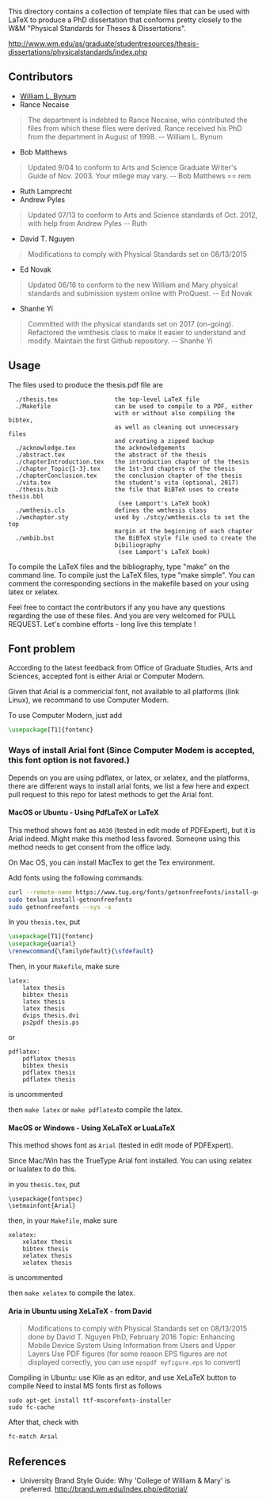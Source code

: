 This directory contains a collection of template files that can be used with 
LaTeX to produce a PhD dissertation that conforms pretty closely to the W&M 
"Physical Standards for Theses & Dissertations".

http://www.wm.edu/as/graduate/studentresources/thesis-dissertations/physicalstandards/index.php

## Contributors

- [William L. Bynum](http://www.cs.wm.edu/~bynum/)
- Rance Necaise

> The department is indebted to Rance Necaise, who contributed the files from 
> which these files were derived.  Rance received his PhD from the department 
> in August of 1998. -- William L. Bynum


- Bob Matthews

> Updated 9/04 to conform to Arts and Science Graduate Writer's Guide of Nov. 
> 2003.  Your milege may vary. --  Bob Matthews == rem

- Ruth Lamprecht
- Andrew Pyles

> Updated 07/13 to conform to Arts and Science standards of Oct. 2012, with 
> help from Andrew Pyles -- Ruth

- David T. Nguyen

> Modifications to comply with Physical Standards set on 08/13/2015 

- Ed Novak

> Updated 06/16 to conform to the new William and Mary physical standards and 
> submission system online with ProQuest. -- Ed Novak

- Shanhe Yi

> Committed with the physical standards set on 2017 (on-going). Refactored the 
> wmthesis class to make it easier to understand and modify. 
> Maintain the first Github repository. -- Shanhe Yi

## Usage

The files used to produce the thesis.pdf file are

      ./thesis.tex                the top-level LaTeX file
      ./Makefile                  can be used to compile to a PDF, either 
                                  with or without also compiling the bibtex, 
                                  as well as cleaning out unnecessary files 
                                  and creating a zipped backup
      ./acknowledge.tex           the acknowledgements
      ./abstract.tex              the abstract of the thesis
      ./chapterIntroduction.tex   the introduction chapter of the thesis
      ./chapter_Topic{1-3}.tex    the 1st-3rd chapters of the thesis
      ./chapterConclusion.tex     the conclusion chapter of the thesis
      ./vita.tex                  the student's vita (optional, 2017)
      ./thesis.bib                the file that BiBTeX uses to create thesis.bbl
                                   (see Lamport's LaTeX book)
      ./wmthesis.cls              defines the wmthesis class
      ./wmchapter.sty             used by ./stcy/wmthesis.cls to set the top 
                                  margin at the beginning of each chapter
      ./wmbib.bst                 the BiBTeX style file used to create the
                                  bibiliography 
                                   (see Lamport's LaTeX book)

To compile the LaTeX files and the bibliography, type "make" on the command
line. To compile just the LaTeX files, type "make simple". You can comment the 
corresponding sections in the makefile based on your using latex or xelatex.

<!-- The other files in the directory include a "figs" folder to hold some sample
figures used for illustration, a "ThesisStandards" folder with the files
available from the above website, and some other LaTeX style files necessary
for optioning the correct formatting. -->

Feel free to contact the contributors if any you have any questions regarding the use of 
these files. And you are very welcomed for PULL REQUEST. Let's combine efforts - long 
live this template !
      



## Font problem

According to the latest feedback from Office of Graduate Studies, Arts and Sciences, accepted
font is either Arial or Computer Modern.

Given that Arial is a commericial font, not available to all platforms (link Linux), we recommand
to use Computer Modern.

To use Computer Modern, just add

```latex
\usepackage[T1]{fontenc}
```

### Ways of install Arial font (Since Computer Modem is accepted, this font option is not favored.)

Depends on you are using pdflatex, or latex, or xelatex, and the platforms,  there are different ways
to install arial fonts, we list a few here and expect pull request to this repo for latest methods to
get the Arial font.

#### MacOS or Ubuntu - Using PdfLaTeX or LaTeX

This method shows font as `A030` (tested in edit mode of PDFExpert), but it is Arial indeed. 
Might make this method less favored. Someone using this method needs to get consent from the office lady.

On Mac OS, you can install MacTex to get the Tex environment.

Add fonts using the following commands:

```bash
curl --remote-name https://www.tug.org/fonts/getnonfreefonts/install-getnonfreefonts
sudo texlua install-getnonfreefonts
sudo getnonfreefonts --sys -a
```

In you `thesis.tex`, put

```tex
\usepackage[T1]{fontenc}
\usepackage{uarial}
\renewcommand{\familydefault}{\sfdefault}
```


Then, in your `Makefile`, make sure

```
latex:
	latex thesis
	bibtex thesis
	latex thesis
	latex thesis
	dvips thesis.dvi
	ps2pdf thesis.ps
```

or

```
pdflatex:
	pdflatex thesis
	bibtex thesis
	pdflatex thesis
	pdflatex thesis
```
is uncommented

then `make latex` or `make pdflatex`to compile the latex.

#### MacOS or Windows - Using XeLaTeX or LuaLaTeX

This method shows font as `Arial` (tested in edit mode of PDFExpert).

Since Mac/Win has the TrueType Arial font installed.
You can using xelatex or lualatex to do this.

in you `thesis.tex`, put

```
\usepackage{fontspec}
\setmainfont{Arial}
```


then, in your `Makefile`, make sure 

```
xelatex:
	xelatex thesis
	bibtex thesis
	xelatex thesis
	xelatex thesis
```
is uncommented

then `make xelatex` to compile the latex.

#### Aria in Ubuntu using XeLaTeX - from David

> Modifications to comply with Physical Standards set on 08/13/2015 done by David T. Nguyen
>            PhD, February 2016 
>            Topic: Enhancing Mobile Device System Using Information from Users and Upper Layers
> Use PDF figures (for some reason EPS figures are not displayed correctly, 
> you can use `epspdf myfigure.eps` to convert)

Compiling in Ubuntu: use Kile as an editor, and use XeLaTeX button to compile
Need to instal MS fonts first as follows

```
sudo apt-get install ttf-mscorefonts-installer
sudo fc-cache
```

After that, check with 

```bash
fc-match Arial
```



## References
- University Brand Style Guide: Why 'College of William & Mary' is preferred. http://brand.wm.edu/index.php/editorial/